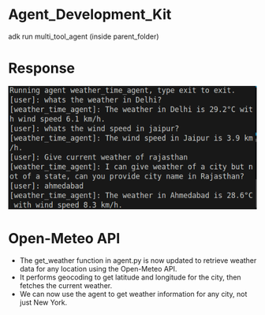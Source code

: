 # Agent_Development_Kit
adk run multi_tool_agent (inside parent_folder)

# Response
![alt text](image.png)

# Open-Meteo API
- The get_weather function in agent.py is now updated to retrieve weather data for any location using the Open-Meteo API. 
- It performs geocoding to get latitude and longitude for the city, then fetches the current weather.
- We can now use the agent to get weather information for any city, not just New York.